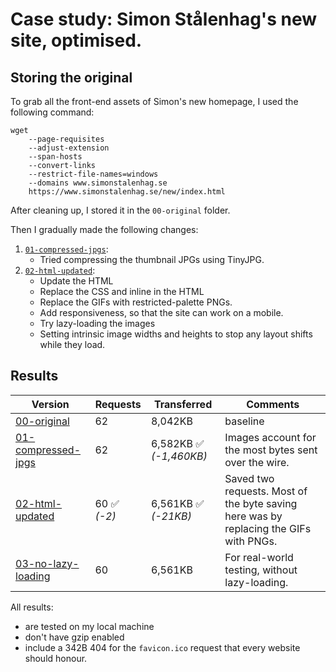 # Case study: Simon Stålenhag's new site, optimised.

## Storing the original

To grab all the front-end assets of Simon's new homepage, I used the following command:

```
wget
    --page-requisites
    --adjust-extension
    --span-hosts
    --convert-links
    --restrict-file-names=windows
    --domains www.simonstalenhag.se
    https://www.simonstalenhag.se/new/index.html
```

After cleaning up, I stored it in the `00-original` folder.

Then I gradually made the following changes:

1. [`01-compressed-jpgs`](01-compressed-jpgs/index.html):
   - Tried compressing the thumbnail JPGs using TinyJPG.
1. [`02-html-updated`](02-html-updated/index.html): 
   - Update the HTML
   - Replace the CSS and inline in the HTML
   - Replace the GIFs with restricted-palette PNGs. 
   - Add responsiveness, so that the site can work on a mobile.
   - Try lazy-loading the images
   - Setting intrinsic image widths and heights to stop any layout shifts while they load.


## Results

Version | Requests | Transferred | Comments
--- | --- | --- | ---
[00-original](00-original/index.html) | 62 | 8,042KB | baseline
[01-compressed-jpgs](01-compressed-jpgs/index.html) | 62 | 6,582KB ✅ *(-1,460KB)* | Images account for the most bytes sent over the wire.
[02-html-updated](02-html-updated/index.html) | 60 ✅ *(-2)* | 6,561KB ✅ *(-21KB)* | Saved two requests. Most of the byte saving here was by replacing the GIFs with PNGs.
[03-no-lazy-loading](03-no-lazy-loading/index.html) | 60 | 6,561KB | For real-world testing, without lazy-loading.

All results:
- are tested on my local machine
- don't have gzip enabled
- include a 342B 404 for the `favicon.ico` request that every website should honour.